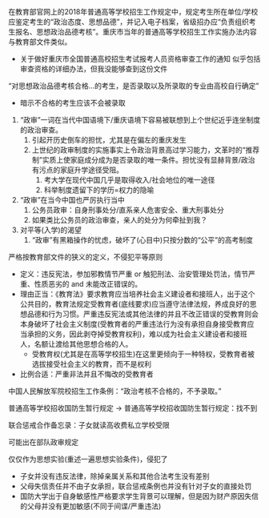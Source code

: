 在教育部官网上的2018年普通高等学校招生工作规定中，规定考生所在单位/学校应鉴定考生的“政治态度、思想品德”，并记入电子档案，省级招办应“负责组织考生报名、思想政治品德考核”。重庆市当年的普通高等学校招生工作实施办法内容与教育部文件类似。

- 关于做好重庆市全国普通高校招生考试报考人员资格审查工作的通知 似乎包括审查资格的详细办法，但我没能够查到这份文件

“对思想政治品德考核合格...的考生，是否录取以及所录取的专业由高校自行确定”

- 暗示不合格的考生应该不会被录取





1. “政审”一词在当代中国语境下/重庆语境下容易被联想到上个世纪近乎连坐制度的政治审查。
    1. 引起开历史倒车的担忧，尤其是在偏左的重庆发生
    2. 上世纪的政审制度的实施事实上令政治背景高过学习能力，文革时的“推荐制”实质上使家庭成分成为是否录取的唯一条件。担忧没有显赫背景/政治有污点的家庭升学途径受阻。
        1. 考大学在现代中国几乎是取得收入/社会地位的唯一途径
        2. 科举制度遗留下的学历=权力的隐喻
2. “政审”在当今中国也严厉执行当中
    1. 公务员政审：自身刑事处分/直系亲人危害安全、重大刑事处分
    2. 如果类比公务员的政治审查，亲人的处分为何牵扯到我？
3. 对平等(入学)的渴望
    1. “政审”有黑箱操作的忧虑，破坏了(心目中)只按分数的“公平”的高考制度



严格按教育部文件的狭义的定义，不侵犯平等原则

- 定义：违反宪法，参加邪教情节严重 or 触犯刑法、治安管理处罚法，情节严重、性质恶劣的 and 未能改正错误的。
- 理由正当：《教育法》要求教育应当培养社会主义建设者和接班人，出于这个公共目的，教育法规定受教育者(底线要求)应当遵守法律法规，养成良好的思想品德和行为习惯。严重违反宪法或其他法律的并且不改正错误的受教育则会本身破坏了社会主义制度(受教育者的严重违法行为没有承担自身接受教育应当承担的义务，因此剥夺掉受教育权利)，难以成为社会主义建设者和接班人，名额让渡给其他思想合格的人。
    - 受教育权(尤其是在高等学校招生)在这里更倾向于一种特权，受教育者被选拔接受社会主义的教育，而不是权利
- 比例合适：严重非法并且不悔改的受教育者



中国人民解放军院校招生工作条例：“政治考核不合格的，不予录取。”

普通高等学校招收国防生暂行规定 -> 普通高等学校招收国防生暂行规定：找不到

联合惩戒合作备忘录：子女就读高收费私立学校受限

可能出在部队政审规定



仅仅作为思想实验(重述一遍思想实验条件)，侵犯了

- 子女并没有违反法律，除掉亲属关系和其他合法考生没有差别
- 父母失信责任并不由子女承担，联合惩戒条例也并没有针对子女的直接处罚
- 国防大学出于自身敏感性严格要求学生背景可以理解，但是因为财产原因失信的父母并没有更加敏感(不同于间谍/严重违法)



